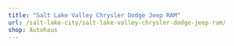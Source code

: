 ```yaml
---
title: "Salt Lake Valley Chrysler Dodge Jeep RAM"
url: /salt-lake-city/salt-lake-valley-chrysler-dodge-jeep-ram/
shop: Autohaus
---
```

